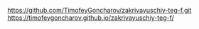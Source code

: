 https://github.com/TimofeyGoncharov/zakrivayuschiy-teg-f.git
https://timofeygoncharov.github.io/zakrivayuschiy-teg-f/